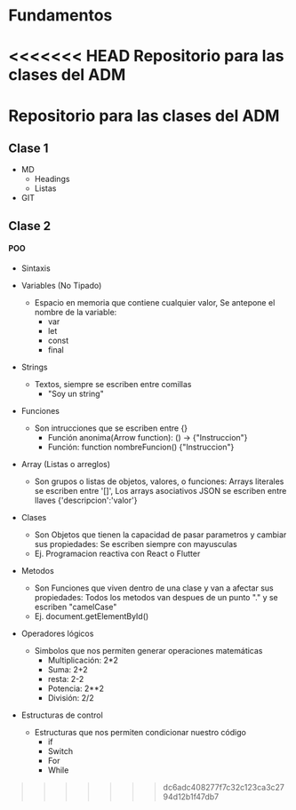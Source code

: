 # Fundamentos

<<<<<<< HEAD
Repositorio para las clases del ADM
=======
# Repositorio para las clases del ADM

## Clase 1
- MD
  - Headings
  - Listas
- GIT

## Clase 2
#### POO
- Sintaxis
 - Variables (No Tipado)
   - Espacio en memoria que contiene cualquier valor, Se antepone el nombre de la variable:
     - var
     - let
     - const
     - final
 - Strings
   - Textos, siempre se escriben entre comillas
     - "Soy un string"     
 - Funciones
   - Son intrucciones que se escriben entre {}
     - Función anonima(Arrow function): () -> {"Instruccion"}
     - Función: function nombreFuncion() {"Instruccion"}

 - Array (Listas o arreglos)
   - Son grupos o listas de objetos, valores, o funciones: Arrays literales se escriben entre '[]', Los arrays asociativos JSON se escriben entre llaves {'descripcion':'valor'}

 - Clases
   - Son Objetos que tienen la capacidad de pasar parametros y cambiar sus propiedades: Se escriben siempre con mayusculas
    - Ej. Programacion reactiva con React o Flutter   

 - Metodos
   - Son Funciones que viven dentro de una clase y van a afectar sus propiedades: Todos los metodos van despues de un punto "." y se escriben "camelCase"
   - Ej. document.getElementById()

 - Operadores lógicos
   - Simbolos que nos permiten generar operaciones matemáticas
     - Multiplicación: 2*2
     - Suma: 2+2
     - resta: 2-2
     - Potencia: 2**2
     - División: 2/2

  - Estructuras de control
    - Estructuras que nos permiten condicionar nuestro código
      - if
      - Switch
      - For
      - While
>>>>>>> dc6adc408277f7c32c123ca3c2794d12b1f47db7
